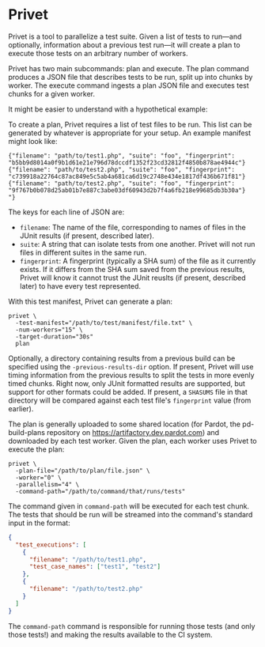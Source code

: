 # Privet

Privet is a tool to parallelize a test suite. Given a list of tests to run—and optionally, information about a previous test run—it will create a plan to execute those tests on an arbitrary number of workers.

Privet has two main subcommands: plan and execute. The plan command produces a JSON file that describes tests to be run, split up into chunks by worker. The execute command ingests a plan JSON file and executes test chunks for a given worker.

It might be easier to understand with a hypothetical example:

To create a plan, Privet requires a list of test files to be run. This list can be generated by whatever is appropriate for your setup. An example manifest might look like:

```
{"filename": "path/to/test1.php", "suite": "foo", "fingerprint": "b5bb9d8014a0f9b1d61e21e796d78dccdf1352f23cd32812f4850b878ae4944c"}
{"filename": "path/to/test2.php", "suite": "foo", "fingerprint": "c739918a22764c87ac849e5c5ab4a681ca6d19c2748e434e1817df436b671f81"}
{"filename": "path/to/test2.php", "suite": "foo", "fingerprint": "9f767b0b078d25ab01b7e887c3abe03df60943d2b7f4a6fb218e99685db3b30a"}
"}
```

The keys for each line of JSON are:
* `filename`: The name of the file, corresponding to names of files in the JUnit results (if present, described later).
* `suite`: A string that can isolate tests from one another. Privet will not run files in different suites in the same run.
* `fingerprint`: A fingerprint (typically a SHA sum) of the file as it currently exists. If it differs from the SHA sum saved from the previous results, Privet will know it cannot trust the JUnit reuslts (if present, described later) to have every test represented.

With this test manifest, Privet can generate a plan:

```
privet \
  -test-manifest="/path/to/test/manifest/file.txt" \
  -num-workers="15" \
  -target-duration="30s"
  plan
```

Optionally, a directory containing results from a previous build can be specified using the `-previous-results-dir` option. If present, Privet will use timing information from the previous results to split the tests in more evenly timed chunks. Right now, only JUnit formatted results are supported, but support for other formats could be added. If present, a `SHASUMS` file in that directory will be compared against each test file's `fingerprint` value (from earlier).

The plan is generally uploaded to some shared location (for Pardot, the pd-build-plans repository on https://artifactory.dev.pardot.com) and downloaded by each test worker. Given the plan, each worker uses Privet to execute the plan:

```
privet \
  -plan-file="/path/to/plan/file.json" \
  -worker="0" \
  -parallelism="4" \
  -command-path="/path/to/command/that/runs/tests"
```

The command given in `command-path` will be executed for each test chunk. The tests that should be run will be streamed into the command's standard input in the format:

```json
{
  "test_executions": [
    {
      "filename": "/path/to/test1.php",
      "test_case_names": ["test1", "test2"]
    },
    {
      "filename": "/path/to/test2.php"
    }
  ]
}
```

The `command-path` command is responsible for running those tests (and only those tests!) and making the results available to the CI system.
